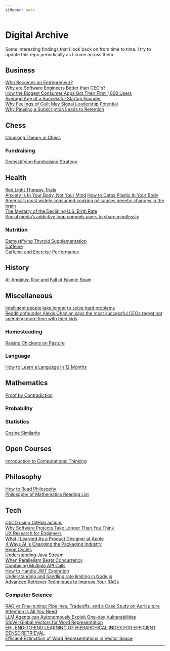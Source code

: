 ```yaml
---
sidebar: auto
---
```


# Digital Archive

Some interesting findings that I look back on from time to time. I try to update this repo periodically as I come across them. 

## Business
<a href="https://www.generalist.com/briefing/who-becomes-an-entrepreneur?utm_source=pocket_saves">Who Becomes an Entrepreneur?</a></br>
<a href="https://iism.org/article/so-why-are-software-engineers-better-ceos-60?utm_source=pocket_mylist">Why are Software Engineers Better than CEO's?</a></br>
<a href="https://www.lennysnewsletter.com/p/how-the-biggest-consumer-apps-got?utm_source=pocket_mylist">How the Biggest Consumer Apps Got Their First 1,000 Users</a></br>
<a href="https://hbr.org/2018/07/research-the-average-age-of-a-successful-startup-founder-is-45?utm_source=pocket_mylist">Average Age of a Successful Startup Founder</a></br>
<a href="https://www.gsb.stanford.edu/insights/why-feelings-guilt-may-signal-leadership-potential">Why Feelings of Guilt May Signal Leadership Potential</a></br>
<a href="https://recurly.com/blog/why-pausing-a-subscription-can-be-a-powerful-retention-tactic/?utm_source=pocket_saves">Why Pausing a Subscription Leads to Retention</a></br>

## Chess
<a href="http://billwall.phpwebhosting.com/articles/chunking.htm">Chunking Theory in Chess</a></br>

### Fundraising
<a href="https://toucantech.com/news/fundraising-ideas/203/203-Demystifying-fundraising-strategy-The-round-up">Demystifying Fundraising Strategy</a></br>

## Health
<a href="https://heliotherapy.institute/red-light-therapy-trials/?utm_source=pocket_mylist">Red Light Therapy Trials</a></br>
<a href="https://elemental.medium.com/anxiety-is-in-your-body-not-your-mind-93031abd14eb">Anxiety Is In Your Body, Not Your Mind</a>
<a href="https://www.consultantnutritionist.com/herbal-medicine/108-how-to-detox-plastic-particles-that-are-in-everyones-body.html?utm_source=pocket_saves">How to Detox Plastic In Your Body</a></br>
<a href="https://www.universityofcalifornia.edu/news/americas-most-widely-consumed-cooking-oil-causes-genetic-changes-brain?utm_source=pocket_saves">America’s most widely consumed cooking oil causes genetic changes in the brain</a></br>
<a href="https://econofact.org/the-mystery-of-the-declining-u-s-birth-rate?utm_source=pocket_saves">The Mystery of the Declining U.S. Birth Rate</a></br>
<a href="https://dornsife.usc.edu/news/stories/social-media-addiction-share-mindlessly/?utm_source=pocket_saves">Social media’s addictive loop compels users to share mindlessly</a></br>

### Nutrition
<a href="https://dannyroddy.substack.com/p/demystifying-thyroid-supplementation?utm_source=pocket_mylist">Demystifying Thyroid Supplementation</a></br>
<a href="http://raypeat.com/articles/articles/caffeine.shtml?utm_source=pocket_mylist">Caffeine</a></br>
<a href="https://grapplinglane.substack.com/p/gl-9-caffeine-and-exercise-performance">Caffeine and Exercise Performance</a></br>

## History

<a href="https://www.spainthenandnow.com/spanish-history/al-andalus-rise-and-fall-of-islamic-spain?utm_source=pocket_saves">Al-Andalus: Rise and Fall of Islamic Spain</a></br>

## Miscellaneous
<a href="https://bigthink.com/neuropsych/intelligent-people-slower-solve-hard-problems/?utm_source=pocket_saves">Intelligent people take longer to solve hard problems</a></br>
<a href="https://www.businessinsider.com/reddit-cofounder-alexis-ohanian-on-ceo-regrets-missing-family-time-2023-8?utm_source=pocket_saves">Reddit cofounder Alexis Ohanian says the most successful CEOs regret not spending more time with their kids</a></br>

### Homesteading
<a href="https://farminence.com/raising-chickens-on-pasture/">Raising Chickens on Pasture</a></br>

### Language
<a href="https://runwes.com/2020/02/11/howilearnedfrench.html?utm_source=pocket_mylist">How to Learn a Language in 12 Months</a>

## Mathematics
<a href="https://en.wikipedia.org/wiki/Proof_by_contradiction">Proof by Contradiction</a></br>

### Probability
### Statistics
<a href="https://en.wikipedia.org/wiki/Cosine_similarity" target="_blank">Cosine Similarity</a>

## Open Courses
<a href="https://computationalthinking.mit.edu/Spring21/">Introduction to Computational Thinking</a></br>

## Philosophy
<a href="https://psyche.co/guides/how-to-read-philosophy-with-an-adversarial-approach?utm_source=pocket_mylist">How to Read Philosophy</a></br>
<a href="https://www.logicmatters.net/2020/11/16/philosophy-of-mathematics-a-reading-list/?utm_source=pocket_mylist">Philosophy of Mathematics Reading List</a></br>
<a href="https://dvassallo.medium.com/only-intrinsic-motivation-lasts-92c0497cf97c"></a>

## Tech

<a href="https://github.blog/2022-02-02-build-ci-cd-pipeline-github-actions-four-steps/?utm_source=pocket_mylist">CI/CD using GitHub actions</a></br>
<a href="https://erikbern.com/2019/04/15/why-software-projects-take-longer-than-you-think-a-statistical-model.html?utm_source=pocket_mylist">Why Software Projects Take Longer Than You Think</a></br>
<a href="https://askwhy.substack.com/p/ux-research-for-engineers">UX Research for Engineers</a></br>
<a href="https://medium.com/@pachecoandrea/what-i-learned-as-a-product-designer-at-apple-35341d9ced8a">What I Learned As a Product Designer at Apple</a></br>
<a href="https://www.monolithai.com/blog/4-ways-ai-is-changing-the-packaging-industry?utm_source=pocket_saves">4 Ways AI is Changing the Packaging Industry</a></br>
<a href="https://www.bitecode.dev/p/hype-cycles?utm_source=pocket_saves">Hype Cycles</a></br>
<a href="https://medium.com/swlh/understanding-java-streams-e0f2df12441f#:~:text=Java%20Streams%20are%20basically%20a,gets%20applied%20to%20our%20sequence.">Understanding Java Stream</a></br>
<a href="https://betterprogramming.pub/when-parallelism-beats-concurrency-5f52d7012944">When Parallelism Beats Concurrency</a></br>
<a href="https://medium.com/swlh/combining-multiple-api-calls-with-completablefuture-1d9d27e03bec">Combining Multiple API Calls</a></br>
<a href="https://gist.github.com/soulmachine/b368ce7292ddd7f91c15accccc02b8df?utm_source=pocket_saves">How to Handle JWT Expiration</a></br>
<a href="https://blog.logrocket.com/rate-limiting-node-js/?utm_source=pocket_saves">Understanding and handling rate limiting in Node.js</a></br>
<a href="https://towardsdatascience.com/advanced-retriever-techniques-to-improve-your-rags-1fac2b86dd61" target="_blank">Advanced Retriever Techniques to Improve Your RAGs</a>

### Computer Science
<a href="https://arxiv.org/abs/2401.08406" target="_blank">RAG vs Fine-tuning: Pipelines, Tradeoffs, and a Case Study on Agriculture
</a></br>
<a href="https://arxiv.org/abs/1706.03762" target="_blank">Attention is All You Need</a></br>
<a href="https://arxiv.org/pdf/2404.08144" target="_blank">LLM Agents can Autonomously Exploit One-day Vulnerabilities</a></br>
<a href="https://www-nlp.stanford.edu/pubs/glove.pdf" target="_blank">GloVe: Global Vectors for Word Representation</a></br>
<a href="https://arxiv.org/pdf/2310.08891" target="_blank">EHI: END-TO-END LEARNING OF HIERARCHICAL INDEX FOR EFFICIENT DENSE RETRIEVAL</a></br>
<a href="https://arxiv.org/abs/1301.3781" target="_blank">Efficient Estimation of Word Representations in Vector Space</a></br>

---

<section-contents />